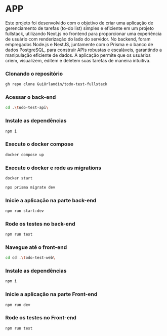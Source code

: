 # APP

Este projeto foi desenvolvido com o objetivo de criar uma aplicação de gerenciamento de tarefas (to-do list) simples e eficiente em um projeto fullstack, utilizando Next.js no frontend para proporcionar uma experiência de usuário com renderização do lado do servidor. No backend, foram empregados Node.js e NestJS, juntamente com o Prisma e o banco de dados PostgreSQL, para construir APIs robustas e escaláveis, garantindo a manipulação eficiente de dados. A aplicação permite que os usuários criem, visualizem, editem e deletem suas tarefas de maneira intuitiva.

### Clonando o repositório

```sh
gh repo clone GuiOrlandin/todo-test-fullstack
```

### Acessar o back-end

```sh
cd .\todo-test-api\
```

### Instale as dependências

```sh
npm i
```

### Execute o docker compose

```sh
docker compose up
```

### Execute o docker e rode as migrations

```sh
docker start
```

```sh
npx prisma migrate dev
```

### Inicie a aplicação na parte back-end

```sh
npm run start:dev
```

### Rode os testes no back-end

```sh
npm run test
```

### Navegue até o front-end

```sh
cd cd .\todo-test-web\
```

### Instale as dependências

```sh
npm i
```

### Inicie a aplicação na parte Front-end

```sh
npm run dev
```

### Rode os testes no Front-end

```sh
npm run test
```
